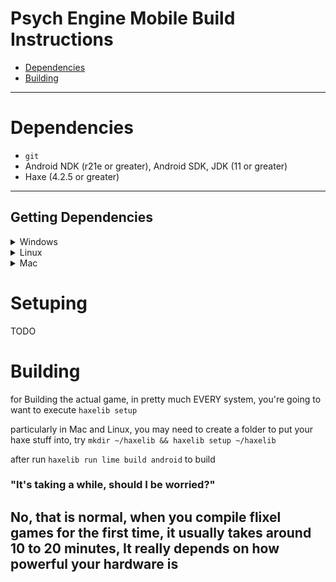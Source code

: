 # Psych Engine Mobile Build Instructions

* [Dependencies](#dependencies)
* [Building](#building)

---

# Dependencies

- `git`
- Android NDK (r21e or greater), Android SDK, JDK (11 or greater)
- Haxe (4.2.5 or greater)

---

## Getting Dependencies

<details>
  <summary>Windows</summary>

* [JDK 11](https://github.com/adoptium/temurin11-binaries/releases/download/jdk-11.0.21%2B9/OpenJDK11U-jdk_x64_windows_hotspot_11.0.21_9.msi)
* [Android SDK](https://www.mediafire.com/file/nmk5g9bg58rmnpt/Sdk.7z/file)
* [Android NDK r26b](https://dl.google.com/android/repository/android-ndk-r26b-windows.zip)
</details>

<details>
  <summary>Linux</summary>

* [JDK 11](https://github.com/adoptium/temurin11-binaries/releases/download/jdk-11.0.21%2B9/OpenJDK11U-jdk_x64_linux_hotspot_11.0.21_9.tar.gz)
* [Android NDK r26b](https://dl.google.com/android/repository/android-ndk-r26b-linux.zip)
</details>

<details>
  <summary>Mac</summary>

* [JDK 11](https://github.com/adoptium/temurin11-binaries/releases/download/jdk-11.0.21%2B9/OpenJDK11U-jdk_x64_mac_hotspot_11.0.21_9.tar.gz)
* [Android NDK r26b](https://dl.google.com/android/repository/android-ndk-r26b-darwin.dmg)
</details>

# Setuping

TODO

# Building

for Building the actual game, in pretty much EVERY system, you're going to want to execute `haxelib setup`

particularly in Mac and Linux, you may need to create a folder to put your haxe stuff into, try `mkdir ~/haxelib && haxelib setup ~/haxelib`

after run `haxelib run lime build android` to build

### "It's taking a while, should I be worried?"

No, that is normal, when you compile flixel games for the first time, it usually takes around 10 to 20 minutes,
It really depends on how powerful your hardware is
---
